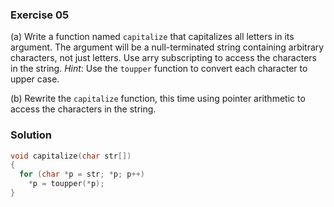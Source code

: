### Exercise 05

(a) Write a function named `capitalize` that capitalizes all letters in its
argument. The argument will be a null-terminated string containing arbitrary
characters, not just letters. Use arry subscripting to access the characters in
the string. _Hint_: Use the `toupper` function to convert each character to
upper case.

(b) Rewrite the `capitalize` function, this time using pointer arithmetic to
access the characters in the string.

### Solution

```c
void capitalize(char str[])
{
  for (char *p = str; *p; p++)
    *p = toupper(*p);
}
```
